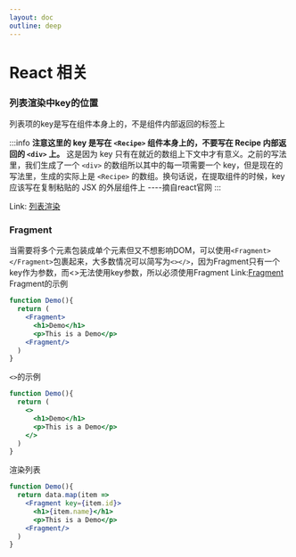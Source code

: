 ```yaml
---
layout: doc
outline: deep
---
```


# React 相关


### 列表渲染中key的位置

列表项的key是写在组件本身上的，不是组件内部返回的标签上

:::info
**注意这里的 key 是写在 `<Recipe>` 组件本身上的，不要写在 Recipe 内部返回的 `<div>` 上。** 这是因为 key 只有在就近的数组上下文中才有意义。之前的写法里，我们生成了一个 `<div>` 的数组所以其中的每一项需要一个 key，但是现在的写法里，生成的实际上是 `<Recipe>` 的数组。换句话说，在提取组件的时候，key 应该写在复制粘贴的 JSX 的外层组件上
----摘自react官网
:::

Link: [列表渲染](https://zh-hans.react.dev/learn/rendering-lists)

### Fragment

当需要将多个元素包装成单个元素但又不想影响DOM，可以使用`<Fragment></Fragment>`包裹起来，大多数情况可以简写为`<></>`，因为Fragment只有一个key作为参数，而<>无法使用key参数，所以必须使用Fragment
Link:[Fragment](https://zh-hans.react.dev/reference/react/Fragment#fragment)
Fragment的示例

```jsx
function Demo(){
  return (
    <Fragment>
      <h1>Demo</h1>
      <p>This is a Demo</p>
    <Fragment/>
  )
}
```

`<>`的示例

```jsx
function Demo(){
  return (
    <>
      <h1>Demo</h1>
      <p>This is a Demo</p>
    </>
  )
}
```

渲染列表

```jsx
function Demo(){
  return data.map(item => 
  	<Fragment key={item.id}>
      <h1>{item.name}</h1>
      <p>This is a Demo</p>
    <Fragment/>
  )
}
```

